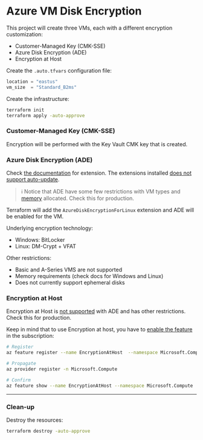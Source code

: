 # Azure VM Disk Encryption

This project will create three VMs, each with a different encryption customization:

- Customer-Managed Key (CMK-SSE)
- Azure Disk Encryption (ADE)
- Encryption at Host

Create the `.auto.tfvars` configuration file:

```terraform
location = "eastus"
vm_size  = "Standard_B2ms"
```

Create the infrastructure:

```sh
terraform init
terraform apply -auto-approve
```

### Customer-Managed Key (CMK-SSE)

Encryption will be performed with the Key Vault CMK key that is created.

### Azure Disk Encryption (ADE)

Check [the documentation][5] for extension. The extensions installed [does not support auto-update][4].

> ℹ️ Notice that ADE have some few restrictions with VM types and [memory][1] allocated. Check this for production.

Terraform will add the `AzureDiskEncryptionForLinux` extension and ADE will be enabled for the VM.

Underlying encryption technology:

- Windows: BitLocker
- Linux: DM-Crypt + VFAT

Other restrictions:
- Basic and A-Series VMS are not supported
- Memory requirements (check docs for Windows and Linux)
- Does not currently support ephemeral disks

### Encryption at Host

Encryption at Host is [not supported][3] with ADE and has other restrictions. Check this for production.

Keep in mind that to use Encryption at host, you have to [enable the feature][2] in the subscription:

```sh
# Register
az feature register --name EncryptionAtHost  --namespace Microsoft.Compute

# Propagate
az provider register -n Microsoft.Compute

# Confirm
az feature show --name EncryptionAtHost --namespace Microsoft.Compute
```

---

### Clean-up

Destroy the resources:

```sh
terraform destroy -auto-approve
```

[1]: https://learn.microsoft.com/en-us/azure/virtual-machines/linux/disk-encryption-overview#memory-requirements
[2]: https://learn.microsoft.com/en-us/azure/virtual-machines/disks-enable-host-based-encryption-portal?tabs=azure-cli
[3]: https://learn.microsoft.com/en-us/azure/virtual-machines/disks-enable-host-based-encryption-portal?tabs=azure-cli#restrictions
[4]: https://learn.microsoft.com/en-us/azure/virtual-machines/automatic-extension-upgrade
[5]: https://learn.microsoft.com/en-us/azure/virtual-machines/extensions/azure-disk-enc-linux
